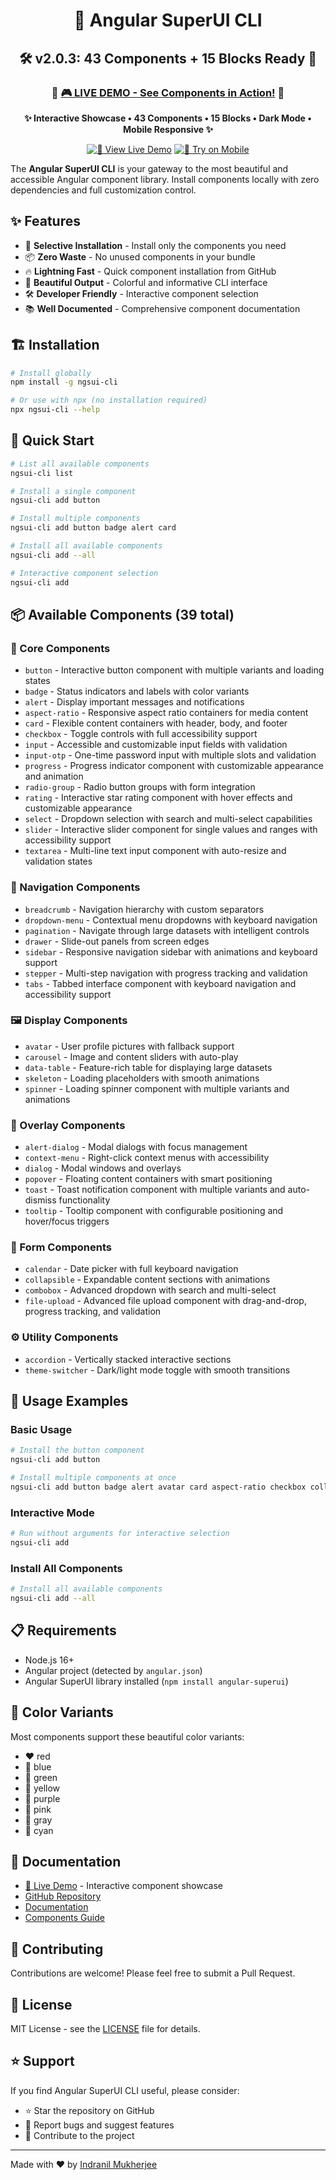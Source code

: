 <div align="center">

# 🚀 Angular SuperUI CLI

## 🛠️ **v2.0.3: 43 Components + 15 Blocks Ready** 🎯
</div>
<div align="center">

### 🌟 **[🎮 LIVE DEMO - See Components in Action!](https://angular-superui.vercel.app/)** 🌟

**✨ Interactive Showcase • 43 Components • 15 Blocks • Dark Mode • Mobile Responsive ✨**

[![🚀 View Live Demo](https://img.shields.io/badge/🚀-View%20Live%20Demo-FF6B6B?style=for-the-badge&logo=vercel&logoColor=white&labelColor=000000)](https://angular-superui.vercel.app/)
[![📱 Try on Mobile](https://img.shields.io/badge/📱-Try%20on%20Mobile-45B7D1?style=for-the-badge&logo=mobile&logoColor=white&labelColor=000000)](https://angular-superui.vercel.app/)

</div>

The **Angular SuperUI CLI** is your gateway to the most beautiful and accessible Angular component library. Install components locally with zero dependencies and full customization control.

## ✨ Features

- 🎯 **Selective Installation** - Install only the components you need
- 📦 **Zero Waste** - No unused components in your bundle
- 🔥 **Lightning Fast** - Quick component installation from GitHub
- 🎨 **Beautiful Output** - Colorful and informative CLI interface
- 🛠️ **Developer Friendly** - Interactive component selection
- 📚 **Well Documented** - Comprehensive component documentation

## 🏗️ Installation

```bash
# Install globally
npm install -g ngsui-cli

# Or use with npx (no installation required)
npx ngsui-cli --help
```

## 🚀 Quick Start

```bash
# List all available components
ngsui-cli list

# Install a single component
ngsui-cli add button

# Install multiple components
ngsui-cli add button badge alert card

# Install all available components
ngsui-cli add --all

# Interactive component selection
ngsui-cli add
```

## 📦 Available Components (39 total)

### 🎯 Core Components

- `button` - Interactive button component with multiple variants and loading states
- `badge` - Status indicators and labels with color variants
- `alert` - Display important messages and notifications
- `aspect-ratio` - Responsive aspect ratio containers for media content
- `card` - Flexible content containers with header, body, and footer
- `checkbox` - Toggle controls with full accessibility support
- `input` - Accessible and customizable input fields with validation
- `input-otp` - One-time password input with multiple slots and validation
- `progress` - Progress indicator component with customizable appearance and animation
- `radio-group` - Radio button groups with form integration
- `rating` - Interactive star rating component with hover effects and customizable appearance
- `select` - Dropdown selection with search and multi-select capabilities
- `slider` - Interactive slider component for single values and ranges with accessibility support
- `textarea` - Multi-line text input component with auto-resize and validation states

### 🧭 Navigation Components

- `breadcrumb` - Navigation hierarchy with custom separators
- `dropdown-menu` - Contextual menu dropdowns with keyboard navigation
- `pagination` - Navigate through large datasets with intelligent controls
- `drawer` - Slide-out panels from screen edges
- `sidebar` - Responsive navigation sidebar with animations and keyboard support
- `stepper` - Multi-step navigation with progress tracking and validation
- `tabs` - Tabbed interface component with keyboard navigation and accessibility support

### 🖼️ Display Components

- `avatar` - User profile pictures with fallback support
- `carousel` - Image and content sliders with auto-play
- `data-table` - Feature-rich table for displaying large datasets
- `skeleton` - Loading placeholders with smooth animations
- `spinner` - Loading spinner component with multiple variants and animations

### 💫 Overlay Components

- `alert-dialog` - Modal dialogs with focus management
- `context-menu` - Right-click context menus with accessibility
- `dialog` - Modal windows and overlays
- `popover` - Floating content containers with smart positioning
- `toast` - Toast notification component with multiple variants and auto-dismiss functionality
- `tooltip` - Tooltip component with configurable positioning and hover/focus triggers

### 🔧 Form Components

- `calendar` - Date picker with full keyboard navigation
- `collapsible` - Expandable content sections with animations
- `combobox` - Advanced dropdown with search and multi-select
- `file-upload` - Advanced file upload component with drag-and-drop, progress tracking, and validation

### ⚙️ Utility Components

- `accordion` - Vertically stacked interactive sections
- `theme-switcher` - Dark/light mode toggle with smooth transitions

## 🔧 Usage Examples

### Basic Usage
```bash
# Install the button component
ngsui-cli add button

# Install multiple components at once
ngsui-cli add button badge alert avatar card aspect-ratio checkbox collapsible theme-switcher
```

### Interactive Mode
```bash
# Run without arguments for interactive selection
ngsui-cli add
```

### Install All Components
```bash
# Install all available components
ngsui-cli add --all
```

## 📋 Requirements

- Node.js 16+ 
- Angular project (detected by `angular.json`)
- Angular SuperUI library installed (`npm install angular-superui`)

## 🎨 Color Variants

Most components support these beautiful color variants:
- ❤️ red
- 💙 blue  
- 💚 green
- 💛 yellow
- 💜 purple
- 🩷 pink
- 🤍 gray
- 🩵 cyan

## 📖 Documentation

- [🚀 Live Demo](https://angular-superui.vercel.app/) - Interactive component showcase
- [GitHub Repository](https://github.com/bhaimicrosoft/angular-superui)
- [Documentation](https://github.com/bhaimicrosoft/angular-superui/tree/main/docs)
- [Components Guide](https://github.com/bhaimicrosoft/angular-superui/tree/main/docs/components)

## 🤝 Contributing

Contributions are welcome! Please feel free to submit a Pull Request.

## 📄 License

MIT License - see the [LICENSE](LICENSE) file for details.

## ⭐ Support

If you find Angular SuperUI CLI useful, please consider:
- ⭐ Star the repository on GitHub
- 🐛 Report bugs and suggest features
- 🤝 Contribute to the project

---

Made with ❤️ by [Indranil Mukherjee](https://bhaikaju.com)
